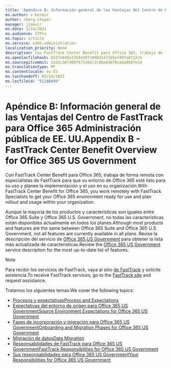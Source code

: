 ```yaml
---
title: 'Apéndice B: Información general de las Ventajas del Centro de FastTrack para Office 365 Administración pública de EE. UU.'
ms.author: v-bermic
author: rberg-steyer
manager: jimmuir
ms.date: 3/24/2021
ms.audience: ITPro
ms.topic: article
ms.service: o365-administration
localization_priority: None
description: Con FastTrack Center Benefit para Office 365, trabaja de forma remota con especialistas de FastTrack para que su entorno de Office 365 esté listo para su uso y planee la implementación y el uso en su organización.
ms.openlocfilehash: 0337e8d5e2354e507c04831472b5e7d9fe8f22cb
ms.sourcegitcommit: 31d2c36fd00f47330dc2c90a646f8ce8a9687e1d
ms.translationtype: MT
ms.contentlocale: es-ES
ms.lasthandoff: 03/24/2021
ms.locfileid: "51188049"
---
```

# <a name="appendix-b---fasttrack-center-benefit-overview-for-office-365-us-government"></a><span data-ttu-id="67c4f-103">Apéndice B: Información general de las Ventajas del Centro de FastTrack para Office 365 Administración pública de EE. UU.</span><span class="sxs-lookup"><span data-stu-id="67c4f-103">Appendix B - FastTrack Center Benefit Overview for Office 365 US Government</span></span>

<span data-ttu-id="67c4f-104">Con FastTrack Center Benefit para Office 365, trabaja de forma remota con especialistas de FastTrack para que su entorno de Office 365 esté listo para su uso y planee la implementación y el uso en su organización.</span><span class="sxs-lookup"><span data-stu-id="67c4f-104">With FastTrack Center Benefit for Office 365, you work remotely with FastTrack Specialists to get your Office 365 environment ready for use and plan rollout and usage within your organization.</span></span> 
  
<span data-ttu-id="67c4f-105">Aunque la mayoría de los productos y características son iguales entre Office 365 Suite y Office 365 U.S. Government, no todas las características están disponibles actualmente en todos los planes.</span><span class="sxs-lookup"><span data-stu-id="67c4f-105">Although most products and features are the same between Office 365 Suite and Office 365 U.S. Government, not all features are currently available in all plans.</span></span> <span data-ttu-id="67c4f-106">Revise la descripción del servicio de [Office 365 US Government](https://aka.ms/aboutgovcloud) para obtener la lista más actualizada de características.</span><span class="sxs-lookup"><span data-stu-id="67c4f-106">Review the [Office 365 US Government](https://aka.ms/aboutgovcloud) service description for the most up-to-date list of features.</span></span>

> [!NOTE]
> <span data-ttu-id="67c4f-107">Para recibir los servicios de FastTrack, vaya al sitio [de FastTrack](https://go.microsoft.com/fwlink/?linkid=780698) y solicite asistencia.</span><span class="sxs-lookup"><span data-stu-id="67c4f-107">To receive FastTrack services, go to the [FastTrack site](https://go.microsoft.com/fwlink/?linkid=780698) and request assistance.</span></span>  

<span data-ttu-id="67c4f-108">Tratamos los siguientes temas:</span><span class="sxs-lookup"><span data-stu-id="67c4f-108">We cover the following topics:</span></span>
- [<span data-ttu-id="67c4f-109">Procesos y expectativas</span><span class="sxs-lookup"><span data-stu-id="67c4f-109">Process and Expectations</span></span>](process-and-expectations.md) 
- [<span data-ttu-id="67c4f-110">Expectativas del entorno de origen para Office 365 US Government</span><span class="sxs-lookup"><span data-stu-id="67c4f-110">Source Environment Expectations for Office 365 US Government</span></span>](US-Gov-appendix-source-environment-expectations.md)   
- [<span data-ttu-id="67c4f-111">Fases de incorporación y migración para Office 365 US Government</span><span class="sxs-lookup"><span data-stu-id="67c4f-111">Onboarding and Migration Phases for Office 365 US Government</span></span>](US-Gov-appendix-onboarding-and-migration.md)
- [<span data-ttu-id="67c4f-112">Migración de datos</span><span class="sxs-lookup"><span data-stu-id="67c4f-112">Data Migration</span></span>](data-migration.md)    
- [<span data-ttu-id="67c4f-113">Responsabilidades de FastTrack para Office 365 US Government</span><span class="sxs-lookup"><span data-stu-id="67c4f-113">FastTrack Responsibilities for Office 365 US Government</span></span>](US-Gov-appendix-fasttrack-responsibilities.md)   
- [<span data-ttu-id="67c4f-114">Sus responsabilidades para Office 365 US Government</span><span class="sxs-lookup"><span data-stu-id="67c4f-114">Your Responsibilities for Office 365 US Government</span></span>](US-Gov-appendix-your-responsibilities.md)    

